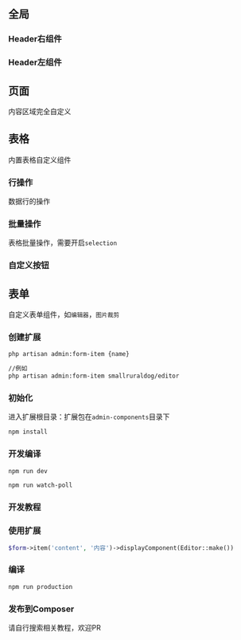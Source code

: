 ## 全局
### Header右组件
### Header左组件
## 页面
内容区域完全自定义
## 表格
内置表格自定义组件
### 行操作
数据行的操作
### 批量操作
表格批量操作，需要开启`selection`
### 自定义按钮

## 表单
自定义表单组件，如`编辑器`，`图片裁剪`
### 创建扩展
```bash
php artisan admin:form-item {name}

//例如
php artisan admin:form-item smallruraldog/editor
```
### 初始化
进入扩展根目录：扩展包在`admin-components`目录下
```bash
npm install
```
### 开发编译
```bash
npm run dev

npm run watch-poll 
```

### 开发教程


### 使用扩展
```php
$form->item('content', '内容')->displayComponent(Editor::make())
```

### 编译
```bash
npm run production
```
### 发布到Composer
请自行搜索相关教程，欢迎PR